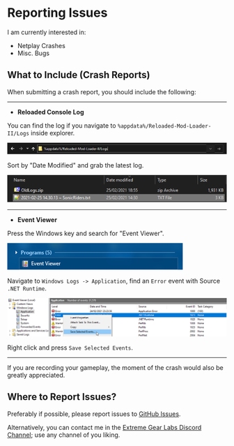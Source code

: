 # Reporting Issues

I am currently interested in:  
- Netplay Crashes  
- Misc. Bugs

## What to Include (Crash Reports)

When submitting a crash report, you should include the following:

---------

- **Reloaded Console Log**

You can find the log if you navigate to `%appdata%/Reloaded-Mod-Loader-II/Logs` inside explorer.

![Image](./Images/IssueReport_Log_Part1.png)

Sort by "Date Modified" and grab the latest log.

![Image](./Images/IssueReport_Log_Part2.png)

---------

- **Event Viewer**

Press the Windows key and search for "Event Viewer".

![Image](./Images/IssueReport_EventView_Part1.png)

Navigate to `Windows Logs -> Application`, find an `Error` event with Source `.NET Runtime`.

![Image](./Images/IssueReport_EventView_Part2.png)

Right click and press `Save Selected Events`.

---------

If you are recording your gameplay, the moment of the crash would also be greatly appreciated.

## Where to Report Issues?

Preferably if possible, please report issues to [GitHub Issues](https://github.com/Sewer56/Riders.Tweakbox/issues).

Alternatively, you can contact me in the [Extreme Gear Labs Discord Channel](https://discord.gg/tRHFnNgFta); use any channel of you liking.